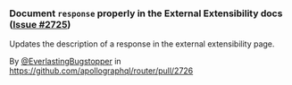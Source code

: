 ### Document `response` properly in the External Extensibility docs ([Issue #2725](https://github.com/apollographql/router/issues/2725))

Updates the description of a response in the external extensibility page.

By [@EverlastingBugstopper](https://github.com/EverlastingBugstopper) in https://github.com/apollographql/router/pull/2726
